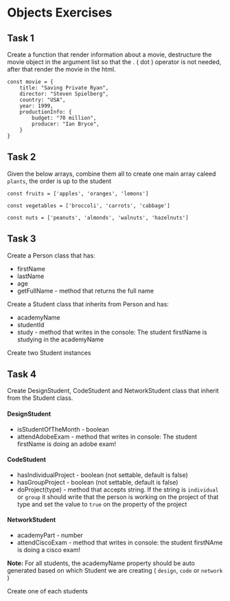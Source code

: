 # Objects Exercises

## Task 1

Create a function that render information about a movie, destructure the movie object in the argument list so that the . ( dot ) operator is not needed, after that render the movie in the html.

```
const movie = {
    title: "Saving Private Ryan",
    director: "Steven Spielberg",
    country: "USA",
    year: 1999,
    productionInfo: {
        budget: "70 million",
        producer: "Ian Bryce",
    }
}
```

## Task 2

Given the below arrays, combine them all to create one main array caleed `plants`, the order is up to the student

```
const fruits = ['apples', 'oranges', 'lemons']

const vegetables = ['broccoli', 'carrots', 'cabbage']

const nuts = ['peanuts', 'almonds', 'walnuts', 'hazelnuts']
```

## Task 3

Create a Person class that has:

- firstName
- lastName
- age
- getFullName - method that returns the full name

Create a Student class that inherits from Person and has:

- academyName
- studentId
- study - method that writes in the console: The student firstName is studying in the academyName

Create two Student instances

## Task 4

Create DesignStudent, CodeStudent and NetworkStudent class that inherit from the Student class.

#### DesignStudent

- isStudentOfTheMonth - boolean
- attendAdobeExam - method that writes in console: The student firstName is doing an adobe exam!

#### CodeStudent

- hasIndividualProject - boolean (not settable, default is false)
- hasGroupProject - boolean (not settable, default is false)
- doProject(type) - method that accepts string. If the string is `individual` or `group` it should write that the person is working on the project of that type and set the value to `true` on the property of the project

#### NetworkStudent

- academyPart - number
- attendCiscoExam - method that writes in console: the student firstNAme is doing a cisco exam!

**Note:** For all students, the academyName property should be auto generated based on which Student we are creating ( `design`, `code` or `network` )

Create one of each students
